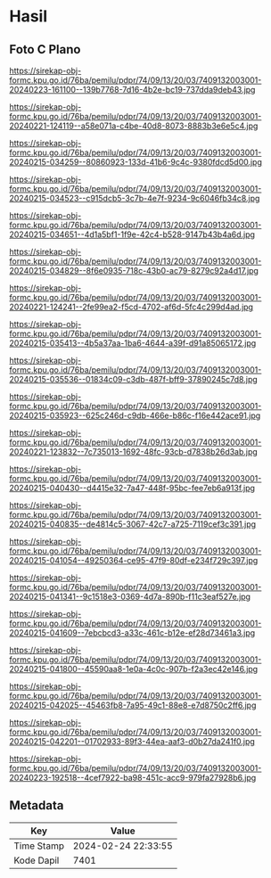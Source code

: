 # Hasil

## Foto C Plano

https://sirekap-obj-formc.kpu.go.id/76ba/pemilu/pdpr/74/09/13/20/03/7409132003001-20240223-161100--139b7768-7d16-4b2e-bc19-737dda9deb43.jpg

https://sirekap-obj-formc.kpu.go.id/76ba/pemilu/pdpr/74/09/13/20/03/7409132003001-20240221-124119--a58e071a-c4be-40d8-8073-8883b3e6e5c4.jpg

https://sirekap-obj-formc.kpu.go.id/76ba/pemilu/pdpr/74/09/13/20/03/7409132003001-20240215-034259--80860923-133d-41b6-9c4c-9380fdcd5d00.jpg

https://sirekap-obj-formc.kpu.go.id/76ba/pemilu/pdpr/74/09/13/20/03/7409132003001-20240215-034523--c915dcb5-3c7b-4e7f-9234-9c6046fb34c8.jpg

https://sirekap-obj-formc.kpu.go.id/76ba/pemilu/pdpr/74/09/13/20/03/7409132003001-20240215-034651--4d1a5bf1-1f9e-42c4-b528-9147b43b4a6d.jpg

https://sirekap-obj-formc.kpu.go.id/76ba/pemilu/pdpr/74/09/13/20/03/7409132003001-20240215-034829--8f6e0935-718c-43b0-ac79-8279c92a4d17.jpg

https://sirekap-obj-formc.kpu.go.id/76ba/pemilu/pdpr/74/09/13/20/03/7409132003001-20240221-124241--2fe99ea2-f5cd-4702-af6d-5fc4c299d4ad.jpg

https://sirekap-obj-formc.kpu.go.id/76ba/pemilu/pdpr/74/09/13/20/03/7409132003001-20240215-035413--4b5a37aa-1ba6-4644-a39f-d91a85065172.jpg

https://sirekap-obj-formc.kpu.go.id/76ba/pemilu/pdpr/74/09/13/20/03/7409132003001-20240215-035536--01834c09-c3db-487f-bff9-37890245c7d8.jpg

https://sirekap-obj-formc.kpu.go.id/76ba/pemilu/pdpr/74/09/13/20/03/7409132003001-20240215-035923--625c246d-c9db-466e-b86c-f16e442ace91.jpg

https://sirekap-obj-formc.kpu.go.id/76ba/pemilu/pdpr/74/09/13/20/03/7409132003001-20240221-123832--7c735013-1692-48fc-93cb-d7838b26d3ab.jpg

https://sirekap-obj-formc.kpu.go.id/76ba/pemilu/pdpr/74/09/13/20/03/7409132003001-20240215-040430--d4415e32-7a47-448f-95bc-fee7eb6a913f.jpg

https://sirekap-obj-formc.kpu.go.id/76ba/pemilu/pdpr/74/09/13/20/03/7409132003001-20240215-040835--de4814c5-3067-42c7-a725-7119cef3c391.jpg

https://sirekap-obj-formc.kpu.go.id/76ba/pemilu/pdpr/74/09/13/20/03/7409132003001-20240215-041054--49250364-ce95-47f9-80df-e234f729c397.jpg

https://sirekap-obj-formc.kpu.go.id/76ba/pemilu/pdpr/74/09/13/20/03/7409132003001-20240215-041341--9c1518e3-0369-4d7a-890b-f11c3eaf527e.jpg

https://sirekap-obj-formc.kpu.go.id/76ba/pemilu/pdpr/74/09/13/20/03/7409132003001-20240215-041609--7ebcbcd3-a33c-461c-b12e-ef28d73461a3.jpg

https://sirekap-obj-formc.kpu.go.id/76ba/pemilu/pdpr/74/09/13/20/03/7409132003001-20240215-041800--45590aa8-1e0a-4c0c-907b-f2a3ec42e146.jpg

https://sirekap-obj-formc.kpu.go.id/76ba/pemilu/pdpr/74/09/13/20/03/7409132003001-20240215-042025--45463fb8-7a95-49c1-88e8-e7d8750c2ff6.jpg

https://sirekap-obj-formc.kpu.go.id/76ba/pemilu/pdpr/74/09/13/20/03/7409132003001-20240215-042201--01702933-89f3-44ea-aaf3-d0b27da241f0.jpg

https://sirekap-obj-formc.kpu.go.id/76ba/pemilu/pdpr/74/09/13/20/03/7409132003001-20240223-192518--4cef7922-ba98-451c-acc9-979fa27928b6.jpg


## Metadata

| Key        | Value               |
| ---------- | ------------------- |
| Time Stamp | 2024-02-24 22:33:55 |
| Kode Dapil | 7401                |



